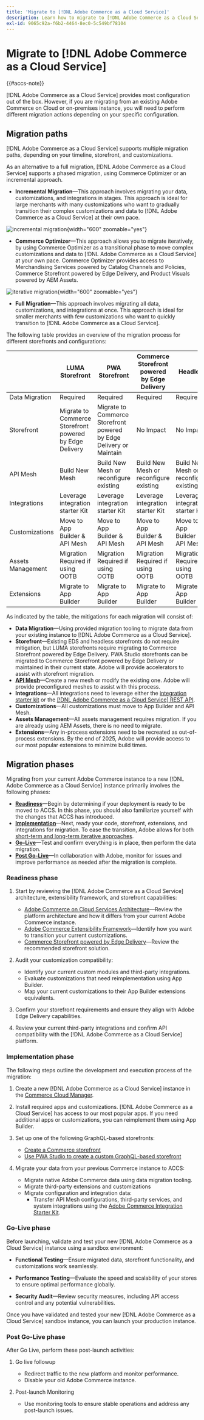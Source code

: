 ```yaml
---
title: 'Migrate to [!DNL Adobe Commerce as a Cloud Service]'
description: Learn how to migrate to [!DNL Adobe Commerce as a Cloud Service].
exl-id: 9065c92a-f6b2-4464-8ec0-5c549bf78104
---
```

# Migrate to [!DNL Adobe Commerce as a Cloud Service]

{{#accs-note}}

[!DNL Adobe Commerce as a Cloud Service] provides most configuration out of the box. However, if you are migrating from an existing Adobe Commerce on Cloud or on-premises instance, you will need to perform different migration actions depending on your specific configuration.

## Migration paths

[!DNL Adobe Commerce as a Cloud Service] supports multiple migration paths, depending on your timeline, storefront, and customizations.

As an alternative to a full migration, [!DNL Adobe Commerce as a Cloud Service] supports a phased migration, using Commerce Optimizer or an incremental approach.

* **Incremental Migration**—This approach involves migrating your data, customizations, and integrations in stages. This approach is ideal for large merchants with many customizations who want to gradually transition their complex customizations and data to [!DNL Adobe Commerce as a Cloud Service] at their own pace.

![incremental migration](./assets/incremental.png){width="600" zoomable="yes"}

* **Commerce Optimizer**—This approach allows you to migrate iteratively, by using Commerce Optimizer as a transitional phase to move complex customizations and data to [!DNL Adobe Commerce as a Cloud Service] at your own pace. Commerce Optimizer provides access to Merchandising Services powered by Catalog Channels and Policies, Commerce Storefront powered by Edge Delivery, and Product Visuals powered by AEM Assets.

![iterative migration](./assets/optimizer.png){width="600" zoomable="yes"}

* **Full Migration**—This approach involves migrating all data, customizations, and integrations at once. This approach is ideal for smaller merchants with few customizations who want to quickly transition to [!DNL Adobe Commerce as a Cloud Service].

The following table provides an overview of the migration process for different storefronts and configurations:

|                    | LUMA Storefront                        | PWA Storefront                         | Commerce Storefront powered by Edge Delivery               | Headless                               |
|--------------------|----------------------------------------|----------------------------------------|------------------------------------------------------|----------------------------------------|
| Data Migration     | Required                               | Required                               | Required                               | Required                               |
| Storefront         | Migrate to Commerce Storefront powered by Edge Delivery                         | Migrate to Commerce Storefront powered by Edge Delivery or Maintain             | No Impact                              | No Impact                              |
| API Mesh           | Build New Mesh                         | Build New Mesh or reconfigure existing | Build New Mesh or reconfigure existing | Build New Mesh or reconfigure existing |
| Integrations       | Leverage integration starter Kit       | Leverage integration starter Kit       | Leverage integration starter Kit       | Leverage integration starter Kit       |
| Customizations     | Move to App Builder & API Mesh         | Move to App Builder & API Mesh         | Move to App Builder & API Mesh         | Move to App Builder & API Mesh         |
| Assets Management  | Migration Required if using OOTB       | Migration Required if using OOTB       | Migration Required if using OOTB       | Migration Required if using OOTB       |
| Extensions         | Migrate to App Builder                 | Migrate to App Builder                 | Migrate to App Builder                 | Migrate to App Builder                 |

As indicated by the table, the mitigations for each migration will consist of:

* **Data Migration**—Using provided migration tooling to migrate data from your existing instance to [!DNL Adobe Commerce as a Cloud Service].
* **Storefront**—Existing EDS and headless storefronts do not require mitigation, but LUMA storefronts require migrating to Commerce Storefront powered by Edge Delivery. PWA Studio storefronts can be migrated to Commerce Storefront powered by Edge Delivery or maintained in their current state. Adobe will provide accelerators to assist with storefront migration.
* **[API Mesh](https://developer.adobe.com/graphql-mesh-gateway)**—Create a new mesh or modify the existing one. Adobe will provide preconfigured meshes to assist with this process.
* **Integrations**—All integrations need to leverage either the [integration starter kit](https://developer.adobe.com/commerce/extensibility/starter-kit/integration/) or the [[!DNL Adobe Commerce as a Cloud Service] REST API](https://developer.adobe.com/commerce/services/reference/cloud-service/core-admin/).
* **Customizations**—All customizations must move to App Builder and API Mesh.
* **Assets Management**—All assets management requires migration. If you are already using AEM Assets, there is no need to migrate.
* **Extensions**—Any in-process extensions need to be recreated as out-of-process extensions. By the end of 2025, Adobe will provide access to our most popular extensions to minimize build times.

## Migration phases

Migrating from your current Adobe Commerce instance to a new [!DNL Adobe Commerce as a Cloud Service] instance primarily involves the following phases:

* **[Readiness](#readiness-phase)**—Begin by determining if your deployment is ready to be moved to ACCS. In this phase, you should also familiarize yourself with the changes that ACCS has introduced.​
* **[Implementation](#implementation-phase)**—Next, ready your code, storefront, extensions, and integrations for migration. To ease the transition, Adobe allows for both [short-term and long-term iterative approaches](#migration-paths).​
* **[Go-Live](#go-live-phase)**—Test and confirm everything is in place, then perform the data migration.
* **[Post Go-Live](#post-go-live-phase)**—In collaboration with Adobe, monitor for issues and improve performance as needed after the migration is complete.

### Readiness phase

1. Start by reviewing the [!DNL Adobe Commerce as a Cloud Service] architecture, extensibility framework, and storefront capabilities:

    * [Adobe Commerce on Cloud Services Architecture](./overview.md)—Review the platform architecture and how it differs from your current Adobe Commerce instance.
    * [Adobe Commerce Extensibility Framework](https://developer.adobe.com/commerce/extensibility/)—Identify how you want to transition your current customizations.
    * [Commerce Storefront powered by Edge Delivery](https://experienceleague.adobe.com/developer/commerce/storefront/)—Review the recommended storefront solution.

1. Audit your customization compatibility:

    * Identify your current custom modules and third-party integrations.
    * Evaluate customizations that need reimplementation using App Builder.
    * Map your current customizations to their App Builder extensions equivalents.

1. Confirm your storefront requirements and ensure they align with Adobe Edge Delivery capabilities.

1. Review your current third-party integrations and confirm API compatibility with the [!DNL Adobe Commerce as a Cloud Service] platform.

### Implementation phase

The following steps outline the development and execution process of the migration:

1. Create a new [!DNL Adobe Commerce as a Cloud Service] instance in the [Commerce Cloud Manager](./getting-started.md#create-an-instance).

1. Install required apps and customizations. [!DNL Adobe Commerce as a Cloud Service] has access to our most popular apps. If you need additional apps or customizations, you can reimplement them using App Builder.

1. Set up one of the following GraphQL-based storefronts:

   * [Create a Commerce storefront](https://experienceleague.adobe.com/developer/commerce/storefront/get-started/)
   * [Use PWA Studio to create a custom GraphQL-based storefront](https://developer.adobe.com/commerce/pwa-studio/)

1. Migrate your data from your previous Commerce instance to ACCS:

    * Migrate native Adobe Commerce data using data migration tooling.
    * Migrate third-party extensions and customizations
    * Migrate configuration and integration data:
      * Transfer API Mesh configurations, third-party services, and system integrations using the [Adobe Commerce Integration Starter Kit](https://developer.adobe.com/commerce/extensibility/starter-kit/integration/).

### Go-Live phase

Before launching, validate and test your new [!DNL Adobe Commerce as a Cloud Service] instance using a sandbox environment:

* **Functional Testing**—Ensure migrated data, storefront functionality, and customizations work seamlessly.

* **Performance Testing**—Evaluate the speed and scalability of your stores to ensure optimal performance globally.

* **Security Audit**—Review security measures, including API access control and any potential vulnerabilities.

Once you have validated and tested your new [!DNL Adobe Commerce as a Cloud Service] sandbox instance, you can launch your production instance.

### Post Go-Live phase

After Go Live, perform these post-launch activities:

1. Go live followup

    * Redirect traffic to the new platform and monitor performance.
    * Disable your old Adobe Commerce instance.

1. Post-launch Monitoring

    * Use monitoring tools to ensure stable operations and address any post-launch issues.
